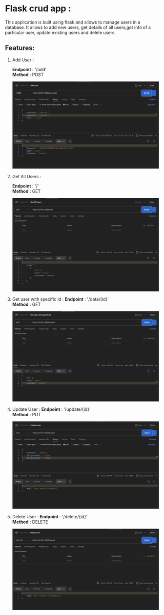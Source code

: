 # Flask crud app :

This application is built using flask and allows to manage users in a database. It allows to add new users, get details of all users,get info of a particular user, update existing users and delete users.

## Features:

1. Add User :
  
   **Endpoint** : '/add'<br/>
   **Method** : POST

   ![alt text](./screenshots/image__3.png)


2. Get All Users : 
   
   **Endpoint** : '/' <br/>
   **Method** : GET

   ![alt text](./screenshots/image__1.png)


3. Get user with specific id : 
   **Endpoint** : '/data/{id}' <br/>
   **Method** : GET

   ![alt text](./screenshots/image__2.png)

4. Update User : 
   **Endpoint** : '/update/{id}' <br/>
   **Method** : PUT

   ![alt text](./screenshots/image__4.png)

5. Delete User :
    **Endpoint** : '/delete/{id}' <br/>
    **Method** : DELETE

    ![alt text](./screenshots/image__5.png)


